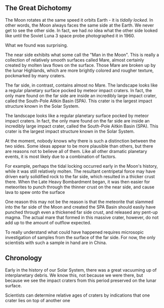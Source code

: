 
## The Great Dichotomy

The Moon rotates at the same speed it orbits Earth - it is _tidally locked_.  In other words, the Moon always faces the same side at the Earth.  We never get to see the other side.  In fact, we had _no_ idea what the other side looked like until the Soviet Luna 3 space probe photographed it in 1960.

What we found was surprising.

The near side exhibits what some call the "Man in the Moon".  This is really a collection of relatively smooth surfaces called Mare, almost certainly created by molten lava flows on the surface.  Those Mare are broken up by the lunar Highlands, which are more brightly colored and rougher texture, pockmarked by many craters.

The far side, in contrast, contains almost no Mare.  The landscape looks like a regular planetary surface pocked by meteor impact craters.  In fact, the only mare found on the far side are inside an incredibly large impact crater, called the South-Pole Aitkin Basin (SPA).  This crater is the largest impact structure known in the Solar System.

The landscape looks like a regular planetary surface pocked by meteor impact craters.  In fact, the only mare found on the far side are inside an incredibly large impact crater, called the South-Pole Aitkin Basin (SPA).  This crater is the largest impact structure known in the Solar System.

At the moment, nobody knows why there is such a distinction between the two sides.  Some ideas appear to be more plausible than others, but there are reasons not to believe all of them.  Like all other dramatic planetary events, it is most likely due to a combination of factors.  

For example, perhaps the tidal locking occurred early in the Moon's history, while it was still relatively molten.  The resultant centripetal force may have driven early solidified rock to the far side, which resulted in a thicker crust there.  When the Late Heavy Bombardment began, it was then easier for meteorites to punch through the thinner crust on the near side, and cause lava to spew onto the surface

One reason this may not be the reason is that the meteorite that slammed into the far side of the Moon and created the SPA Basin should easily have punched through even a thickened far side crust, and released any pent-up magma.  The actual mare that formed in this massive crater, however, do not add up to the amount of outflow expected.

To really understand what could have happened requires microsopic investigation of samples from the surface of the far side.  For now, the only scientists with such a sample in hand are in China.

## Chronology

Early in the history of our Solar System, there was a great vacuuming up of interplanetary debris.  We know this, not because we were there, but because we see the impact craters from this period preserved on the lunar surface.

Scientists can determine relative ages of craters by indications that one crater lies on top of another one


